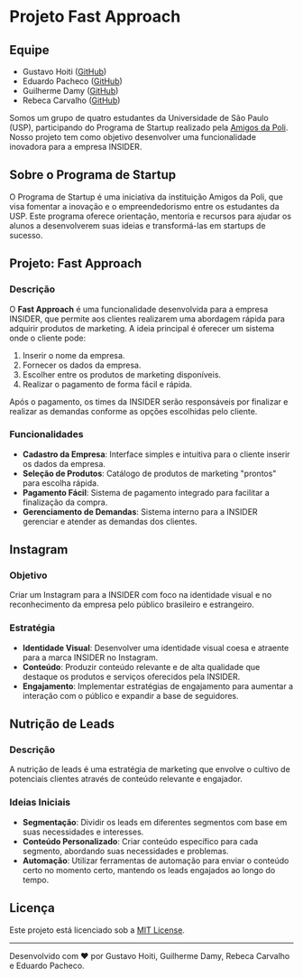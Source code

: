 # Projeto Fast Approach

## Equipe

- Gustavo Hoiti ([GitHub](#))
- Eduardo Pacheco ([GitHub](https://github.com/duzaao))
- Guilherme Damy ([GitHub](#))
- Rebeca Carvalho ([GitHub](https://github.com/rebecacarvalhoaraujo))


Somos um grupo de quatro estudantes da Universidade de São Paulo (USP), participando do Programa de Startup realizado pela [Amigos da Poli](http://www.amigosdapoli.com.br/). Nosso projeto tem como objetivo desenvolver uma funcionalidade inovadora para a empresa INSIDER.

## Sobre o Programa de Startup

O Programa de Startup é uma iniciativa da instituição Amigos da Poli, que visa fomentar a inovação e o empreendedorismo entre os estudantes da USP. Este programa oferece orientação, mentoria e recursos para ajudar os alunos a desenvolverem suas ideias e transformá-las em startups de sucesso.

## Projeto: Fast Approach

### Descrição

O **Fast Approach** é uma funcionalidade desenvolvida para a empresa INSIDER, que permite aos clientes realizarem uma abordagem rápida para adquirir produtos de marketing. A ideia principal é oferecer um sistema onde o cliente pode:

1. Inserir o nome da empresa.
2. Fornecer os dados da empresa.
3. Escolher entre os produtos de marketing disponíveis.
4. Realizar o pagamento de forma fácil e rápida.

Após o pagamento, os times da INSIDER serão responsáveis por finalizar e realizar as demandas conforme as opções escolhidas pelo cliente.

### Funcionalidades

- **Cadastro da Empresa**: Interface simples e intuitiva para o cliente inserir os dados da empresa.
- **Seleção de Produtos**: Catálogo de produtos de marketing "prontos" para escolha rápida.
- **Pagamento Fácil**: Sistema de pagamento integrado para facilitar a finalização da compra.
- **Gerenciamento de Demandas**: Sistema interno para a INSIDER gerenciar e atender as demandas dos clientes.

## Instagram

### Objetivo

Criar um Instagram para a INSIDER com foco na identidade visual e no reconhecimento da empresa pelo público brasileiro e estrangeiro. 

### Estratégia

- **Identidade Visual**: Desenvolver uma identidade visual coesa e atraente para a marca INSIDER no Instagram.
- **Conteúdo**: Produzir conteúdo relevante e de alta qualidade que destaque os produtos e serviços oferecidos pela INSIDER.
- **Engajamento**: Implementar estratégias de engajamento para aumentar a interação com o público e expandir a base de seguidores.

## Nutrição de Leads

### Descrição

A nutrição de leads é uma estratégia de marketing que envolve o cultivo de potenciais clientes através de conteúdo relevante e engajador.

### Ideias Iniciais

- **Segmentação**: Dividir os leads em diferentes segmentos com base em suas necessidades e interesses.
- **Conteúdo Personalizado**: Criar conteúdo específico para cada segmento, abordando suas necessidades e problemas.
- **Automação**: Utilizar ferramentas de automação para enviar o conteúdo certo no momento certo, mantendo os leads engajados ao longo do tempo.


## Licença

Este projeto está licenciado sob a [MIT License](LICENSE).

---

Desenvolvido com ❤ por Gustavo Hoiti, Guilherme Damy, Rebeca Carvalho e Eduardo Pacheco.
